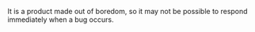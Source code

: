 It is a product made out of boredom, so it may not be possible to respond immediately when a bug occurs.

